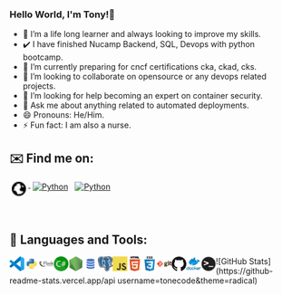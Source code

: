 ### Hello World, I'm Tony!👋

- 🔭 I’m a life long learner and always looking to improve my skills.
- ✔️ I have finished Nucamp Backend, SQL, Devops with python bootcamp.
- 🌱 I’m currently preparing for cncf certifications cka, ckad, cks.
- 👯 I’m looking to collaborate on opensource or any devops related projects.
- 🤔 I’m looking for help becoming an expert on container security.
- 💬 Ask me about anything related to automated deployments.
- 😄 Pronouns: He/Him.
- ⚡ Fun fact: I am also a nurse.


## ✉️ Find me on:
<p align="left">
 <a href="https://github.com/ToneCode/" target="_blank" rel="noopener noreferrer"> <img src="https://raw.githubusercontent.com/iconic/open-iconic/master/svg/globe.svg" alt="Python" height="25" style="vertical-align:top; margin:4px"> </a>
 <a href="https://linkedin.com/in/anthonywilliams314" target="_blank" rel="noopener noreferrer"> <img src="https://cdn.jsdelivr.net/npm/simple-icons@v3/icons/linkedin.svg" alt="Python" height="25" style="vertical-align:top; margin:4px"></a>
 <a href="mailto:anthonywilliams314c@gmail.com"> <img src="https://cdn.jsdelivr.net/npm/simple-icons@v3/icons/gmail.svg" alt="Python" height="25" style="vertical-align:top; margin:4px"></a>
</p>
<br />

## 🧰 Languages and Tools:
<p align="center">
<img align="left" alt="Visual Studio Code" width="26px" src="https://raw.githubusercontent.com/github/explore/80688e429a7d4ef2fca1e82350fe8e3517d3494d/topics/visual-studio-code/visual-studio-code.png" style="max-width: 100%;">
<img align="left" alt="python" width="26px" src="https://raw.githubusercontent.com/github/explore/80688e429a7d4ef2fca1e82350fe8e3517d3494d/topics/python/python.png" style="max-width: 100%;">
<img align="left" alt="flask" width="26px" src="https://raw.githubusercontent.com/github/explore/80688e429a7d4ef2fca1e82350fe8e3517d3494d/topics/flask/flask.png" style="max-width: 100%;">
<img align="left" alt="CSharp" width="26px" src="https://raw.githubusercontent.com/github/explore/80688e429a7d4ef2fca1e82350fe8e3517d3494d/topics/csharp/csharp.png" style="max-width: 100%;">
<img align="left" alt="Node.js" width="26px" src="https://raw.githubusercontent.com/github/explore/80688e429a7d4ef2fca1e82350fe8e3517d3494d/topics/nodejs/nodejs.png" style="max-width: 100%;">
<img align="left" alt="SQL" width="26px" src="https://raw.githubusercontent.com/github/explore/80688e429a7d4ef2fca1e82350fe8e3517d3494d/topics/sql/sql.png" style="max-width: 100%;">
<img align="left" alt="postgreSQL" width="26px" src="https://raw.githubusercontent.com/github/explore/80688e429a7d4ef2fca1e82350fe8e3517d3494d/topics/postgresql/postgresql.png" style="max-width: 100%;">
<img align="left" alt="JavaScript" width="26px" src="https://raw.githubusercontent.com/github/explore/80688e429a7d4ef2fca1e82350fe8e3517d3494d/topics/javascript/javascript.png" style="max-width: 100%;">
<img align="left" alt="HTML5" width="26px" src="https://raw.githubusercontent.com/github/explore/80688e429a7d4ef2fca1e82350fe8e3517d3494d/topics/html/html.png" style="max-width: 100%;">
<img align="left" alt="CSS3" width="26px" src="https://raw.githubusercontent.com/github/explore/80688e429a7d4ef2fca1e82350fe8e3517d3494d/topics/css/css.png" style="max-width: 100%;">
<img align="left" alt="Git" width="26px" src="https://raw.githubusercontent.com/github/explore/80688e429a7d4ef2fca1e82350fe8e3517d3494d/topics/git/git.png" style="max-width: 100%;">
<img align="left" alt="GitHub" width="26px" src="https://raw.githubusercontent.com/github/explore/78df643247d429f6cc873026c0622819ad797942/topics/github/github.png" style="max-width: 100%;">
<img align="left" alt="Docker" width="26px" src="https://raw.githubusercontent.com/github/explore/80688e429a7d4ef2fca1e82350fe8e3517d3494d/topics/docker/docker.png" style="max-width: 100%;">
<img align="left" alt="Terminal" width="26px" src="https://raw.githubusercontent.com/github/explore/80688e429a7d4ef2fca1e82350fe8e3517d3494d/topics/terminal/terminal.png" style="max-width: 100%;">
</p>
![GitHub Stats](https://github-readme-stats.vercel.app/api username=tonecode&theme=radical)

